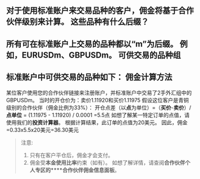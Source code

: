 
对于使用标准账户来交易**品种**的客户，佣金将基于**合作伙伴级别**来计算。
这些品种有什么后缀？
----------
所有可在标准账户上交易的品种都以“m”为**后缀**。 例如，EURUSDm、GBPUSDm。
可供交易的品种组
----------
标准账户中可供交易的品种如下：
佣金计算方法
----------
某位客户使用您的合作伙伴链接来注册账户，并标准账户中交易了2手外汇组中的GBPUSDm。 当时的开仓价为：卖价1.11920和买价1.11975
假设这位客户是青铜级别的合作伙伴（佣金比例为33%）：
开仓点差（以**点**为单位）=（**买价**-**卖价**）/**点单位**
 = (1.11975 - 1.11920) / 0.0001
 =5.5点
如想了解某一特定订单的点值，请使用我们的**投资计算器**。 根据计算结果，此订单的点值为20美元。
因此，佣金=0.33x5.5x20美元=36.30美元
> 注意:
> 1. 只有在客户平仓后，佣金才会支付。
> 2. 佣金受**本金使用比率**约束（如有）。
如想了解详情，请查阅**合作伙伴个人专区的****合作伙伴佣金信息面板**。